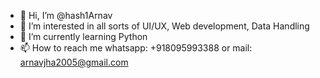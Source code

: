 - 👋 Hi, I’m @hash1Arnav
- 👀 I’m interested in all sorts of UI/UX, Web development, Data Handling
- 🌱 I’m currently learning Python
- 📫 How to reach me whatsapp: +918095993388 or mail: arnavjha2005@gmail.com

<!---
hash1Arnav/hash1Arnav is a ✨ special ✨ repository because its `README.md` (this file) appears on your GitHub profile.
You can click the Preview link to take a look at your changes.
--->
